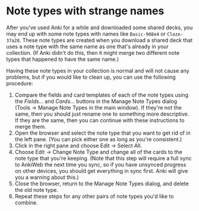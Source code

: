# Note types with strange names

After you've used Anki for a while and downloaded some shared decks, you may end up with some note types with names like `Basic-908e4` or `Cloze-37a28`. These note types are created when you download a shared deck that uses a note type with the same name as one that's already in your collection. (If Anki didn't do this, then it might merge two different note types that happened to have the same name.)

Having these note types in your collection is normal and will not cause any problems, but if you would like to clean up, you can use the following procedure:

1. Compare the fields and card templates of each of the note types using the _Fields..._ and _Cards..._ buttons in the Manage Note Types dialog (Tools → Manage Note Types in the main window). If they're not the same, then you should just rename one to something more descriptive. If they are the same, then you can continue with these instructions to merge them.
2. Open the browser and select the note type that you want to get rid of in the left pane. (You can pick either one as long as you're consistent.)
3. Click in the right pane and choose Edit → Select All.
4. Choose Edit → Change Note Type and change all of the cards to the note type that you're keeping. (Note that this step will require a full sync to AnkiWeb the next time you sync, so if you have unsynced progress on other devices, you should get everything in sync first. Anki will give you a warning about this.)
5. Close the browser, return to the Manage Note Types dialog, and delete the old note type.
6. Repeat these steps for any other pairs of note types you'd like to combine.
